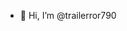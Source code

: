 - 👋 Hi, I’m @trailerror790


<!---
trailerror790/trailerror790 is a ✨ special ✨ repository because its `README.md` (this file) appears on your GitHub profile.
You can click the Preview link to take a look at your changes.
--->

